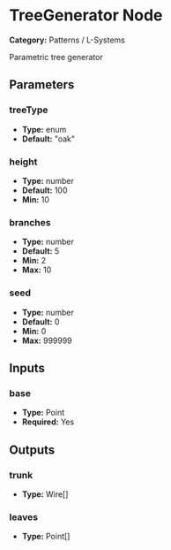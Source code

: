 
# TreeGenerator Node

**Category:** Patterns / L-Systems

Parametric tree generator

## Parameters


### treeType
- **Type:** enum
- **Default:** "oak"





### height
- **Type:** number
- **Default:** 100
- **Min:** 10




### branches
- **Type:** number
- **Default:** 5
- **Min:** 2
- **Max:** 10



### seed
- **Type:** number
- **Default:** 0
- **Min:** 0
- **Max:** 999999



## Inputs


### base
- **Type:** Point
- **Required:** Yes



## Outputs


### trunk
- **Type:** Wire[]



### leaves
- **Type:** Point[]




